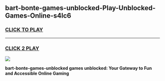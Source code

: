 
## bart-bonte-games-unblocked-Play-Unblocked-Games-Online-s4lc6
<h3>
<a href="https://premium76.site?title=bart-bonte-games-unblocked&ref=25A">CLICK TO PLAY</a></h3>
<hr>

<h3>
<a href="https://premium76.site?title=bart-bonte-games-unblocked&ref=25A">CLICK 2 PLAY</a>
  
</h3>

<a href="https://premium76.site?title=bart-bonte-games-unblocked&ref=25A"><img src="https://clearcache.store/games.png"></a>


**bart-bonte-games-unblocked games unblocked: Your Gateway to Fun and Accessible Online Gaming**
